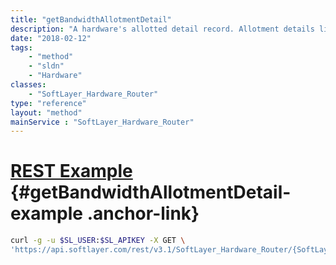 ```yaml
---
title: "getBandwidthAllotmentDetail"
description: "A hardware's allotted detail record. Allotment details link bandwidth allocation with allotments."
date: "2018-02-12"
tags:
    - "method"
    - "sldn"
    - "Hardware"
classes:
    - "SoftLayer_Hardware_Router"
type: "reference"
layout: "method"
mainService : "SoftLayer_Hardware_Router"
---
```


# [REST Example](#getBandwidthAllotmentDetail-example) <a href="/article/rest/"><i class="fas fa-question"></i></a> {#getBandwidthAllotmentDetail-example .anchor-link} 
```bash
curl -g -u $SL_USER:$SL_APIKEY -X GET \
'https://api.softlayer.com/rest/v3.1/SoftLayer_Hardware_Router/{SoftLayer_Hardware_RouterID}/getBandwidthAllotmentDetail'
```
